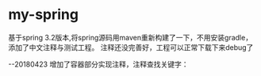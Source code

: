 # my-spring
基于spring 3.2版本,将spring源码用maven重新构建了一下，不用安装gradle，添加了中文注释与测试工程。
注释还没完善好，工程可以正常下载下来debug了

--20180423
增加了容器部分实现注释，注释查找关键字：
